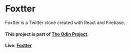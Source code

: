 # Foxtter

Foxtter is a Twitter clone created with React and Firebase.
#### This project is part of [The Odin Project](https://www.theodinproject.com).

#### Live: [Foxtter](https://foxtter-71e3e.web.app/)
